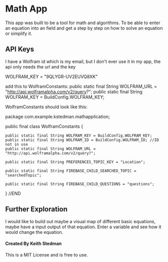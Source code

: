 # Math App
This app was built to be a tool for math and algorithms. To be able to enter an equation into an field and get a step by step on how to solve an equation or simplify it.

## API Keys
I have a Wolfram id which is my email, but I don't ever use it in my app, the api only needs the url and the key

WOLFRAM_KEY = "9QLYGR-UV2EUVQ8XK"

add this to WolframConstants:
public static final String WOLFRAM_URL = "http://api.wolframalpha.com/v2/query?";
public static final String WOLFRAM_KEY = BuildConfig.WOLFRAM_KEY;

WolframConstants should look like this:

package com.example.kstedman.mathapplication;

public final class WolframConstants {

    public static final String WOLFRAM_KEY = BuildConfig.WOLFRAM_KEY;
    public static final String WOLFRAM_ID = BuildConfig.WOLFRAM_ID; //ID not in use
    public static final String WOLFRAM_URL = "http://api.wolframalpha.com/v2/query?";

    public static final String PREFERENCES_TOPIC_KEY = "Location";

    public static final String FIREBASE_CHILD_SEARCHED_TOPIC = "searchedTopic";

    public static final String FIREBASE_CHILD_QUESTIONS = "questions";
}
//END

## Further Exploration
I would like to build out maybe a visual map of different basic equations, maybe have a input output of that equation. Enter a variable and see how it would change the equation.

#### Created By Keith Stedman
This is a MIT License and is free to use.   